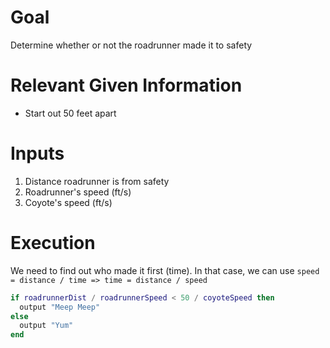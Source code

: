 # Goal
Determine whether or not the roadrunner made it to safety

# Relevant Given Information
- Start out 50 feet apart

# Inputs
1. Distance roadrunner is from safety
1. Roadrunner's speed (ft/s)
1. Coyote's speed (ft/s)

# Execution
We need to find out who made it first (time). In that case, we can use `speed = distance / time => time = distance / speed`

```lua
if roadrunnerDist / roadrunnerSpeed < 50 / coyoteSpeed then
  output "Meep Meep"
else
  output "Yum"
end
```